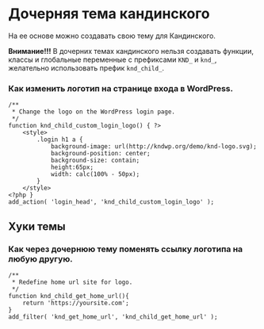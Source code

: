 # Дочерняя тема кандинского

На ее основе можно создавать свою тему для Кандинского.

**Внимание!!!** В дочерних темах кандинского нельзя создавать функции, классы и глобальные переменные с префиксами ```KND_``` и ```knd_```, желательно использовать префик ```knd_child_```.

### Как изменить логотип на странице входа в WordPress.

```
/**
 * Change the logo on the WordPress login page.
 */
function knd_child_custom_login_logo() { ?>
	<style>
		.login h1 a {
			background-image: url(http://kndwp.org/demo/knd-logo.svg);
			background-position: center;
			background-size: contain;
			height:65px;
			width: calc(100% - 50px);
		}
	</style>
<?php }
add_action( 'login_head', 'knd_child_custom_login_logo' );
```

## Хуки темы

### Как через дочернюю тему поменять ссылку логотипа на любую другую.

```
/**
 * Redefine home url site for logo.
 */
function knd_child_get_home_url(){
	return 'https://yoursite.com';
}
add_filter( 'knd_get_home_url', 'knd_child_get_home_url' );
```